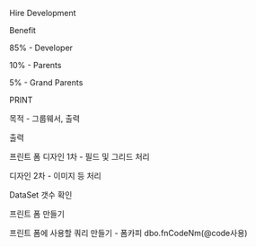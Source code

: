
Hire Development

Benefit

85% - Developer

10% - Parents

5% - Grand Parents

  

PRINT

목적 - 그룹웨서, 출력

출력

프린트 폼 디자인 1차 - 필드 및 그리드 처리

디자인 2차 - 이미지 등 처리

DataSet 갯수 확인

프린트 폼 만들기

프린트 폼에 사용할 쿼리 만들기 - 폼카피 dbo.fnCodeNm(@code사용)